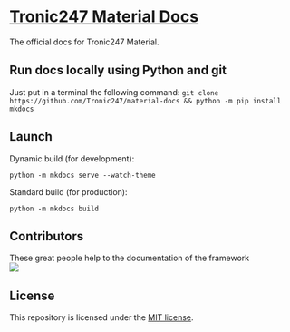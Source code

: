 # [Tronic247 Material Docs](https://material.pages.dev/)
The official docs for Tronic247 Material.

## Run docs locally using Python and git
Just put in a terminal the following command:
`git clone https://github.com/Tronic247/material-docs && python -m pip install mkdocs`

## Launch
Dynamic build (for development):

`python -m mkdocs serve --watch-theme`

Standard build (for production):

`python -m mkdocs build`

## Contributors
These great people help to the documentation of the framework<br>
<a href="https://github.com/tronic247/material-docs/graphs/contributors">
  <img src="https://contrib.rocks/image?repo=tronic247/material.tronic247.com" />
</a>

## License
This repository is licensed under the [MIT license](LICENSE).
